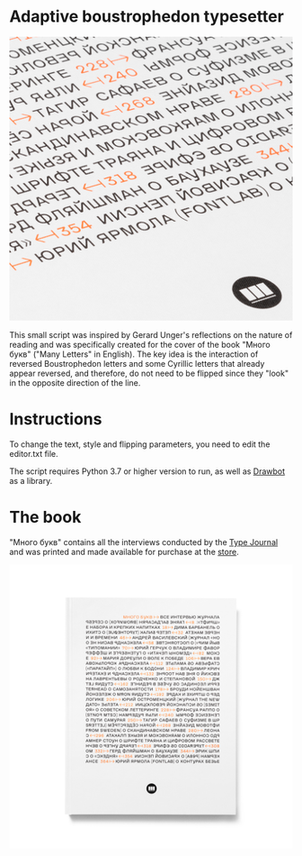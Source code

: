 # Adaptive boustrophedon typesetter

![Cover closeup](images/mnogo-bukv-02-closeup.png)

This small script was inspired by Gerard Unger's reflections on the nature of reading and was specifically created for the cover of the book "Много букв" ("Many Letters" in English). The key idea is the interaction of reversed Boustrophedon letters and some Cyrillic letters that already appear reversed, and therefore, do not need to be flipped since they "look" in the opposite direction of the line.

# Instructions

To change the text, style and flipping parameters, you need to edit the editor.txt file.

The script requires Python 3.7 or higher version to run, as well as [Drawbot](https://github.com/typemytype/drawbot) as a library.

# The book

"Много букв" contains all the interviews conducted by the [Type Journal](https://typejournal.ru/en/) and was printed and made available for purchase at the [store](https://bit.ly/mnogobukv).

![Cover photo](images/mnogo-bukv-01-preview.jpg)
